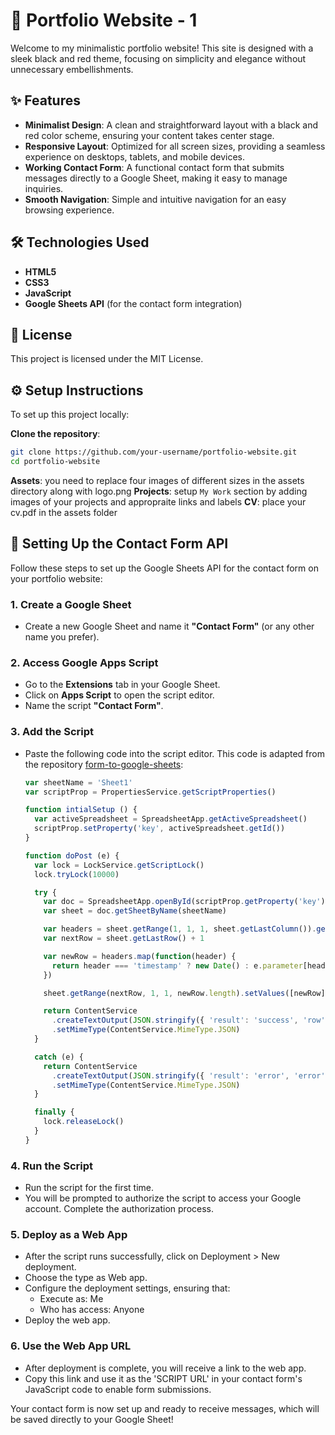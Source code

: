 # 💼 Portfolio Website - 1

Welcome to my minimalistic portfolio website! This site is designed with a sleek black and red theme, focusing on simplicity and elegance without unnecessary embellishments.

## ✨ Features

- **Minimalist Design**: A clean and straightforward layout with a black and red color scheme, ensuring your content takes center stage.
- **Responsive Layout**: Optimized for all screen sizes, providing a seamless experience on desktops, tablets, and mobile devices.
- **Working Contact Form**: A functional contact form that submits messages directly to a Google Sheet, making it easy to manage inquiries.
- **Smooth Navigation**: Simple and intuitive navigation for an easy browsing experience.

## 🛠️ Technologies Used

- **HTML5**
- **CSS3**
- **JavaScript**
- **Google Sheets API** (for the contact form integration)

## 📝 License
 This project is licensed under the MIT License. 

## ⚙️ Setup Instructions

To set up this project locally:

 **Clone the repository**:
   ```bash
   git clone https://github.com/your-username/portfolio-website.git
   cd portfolio-website
```

**Assets**: you need to replace four images of different sizes in the assets directory along with logo.png
**Projects**: setup `My Work` section by adding images of your projects and appropraite links and labels
**CV**: place your cv.pdf in the assets folder

## 📧 Setting Up the Contact Form API

Follow these steps to set up the Google Sheets API for the contact form on your portfolio website:

### 1. Create a Google Sheet
- Create a new Google Sheet and name it **"Contact Form"** (or any other name you prefer).

### 2. Access Google Apps Script
- Go to the **Extensions** tab in your Google Sheet.
- Click on **Apps Script** to open the script editor.
- Name the script **"Contact Form"**.

### 3. Add the Script
- Paste the following code into the script editor. This code is adapted from the repository [form-to-google-sheets](https://github.com/jamiewilson/form-to-google-sheets):

  ```javascript
  var sheetName = 'Sheet1'
  var scriptProp = PropertiesService.getScriptProperties()

  function intialSetup () {
    var activeSpreadsheet = SpreadsheetApp.getActiveSpreadsheet()
    scriptProp.setProperty('key', activeSpreadsheet.getId())
  }

  function doPost (e) {
    var lock = LockService.getScriptLock()
    lock.tryLock(10000)

    try {
      var doc = SpreadsheetApp.openById(scriptProp.getProperty('key'))
      var sheet = doc.getSheetByName(sheetName)

      var headers = sheet.getRange(1, 1, 1, sheet.getLastColumn()).getValues()[0]
      var nextRow = sheet.getLastRow() + 1

      var newRow = headers.map(function(header) {
        return header === 'timestamp' ? new Date() : e.parameter[header]
      })

      sheet.getRange(nextRow, 1, 1, newRow.length).setValues([newRow])

      return ContentService
        .createTextOutput(JSON.stringify({ 'result': 'success', 'row': nextRow }))
        .setMimeType(ContentService.MimeType.JSON)
    }

    catch (e) {
      return ContentService
        .createTextOutput(JSON.stringify({ 'result': 'error', 'error': e }))
        .setMimeType(ContentService.MimeType.JSON)
    }

    finally {
      lock.releaseLock()
    }
  }
  ```
### 4. Run the Script
- Run the script for the first time.
- You will be prompted to authorize the script to access your Google account. Complete the authorization process.

### 5. Deploy as a Web App
- After the script runs successfully, click on Deployment > New deployment.
- Choose the type as Web app.
- Configure the deployment settings, ensuring that:
  - Execute as: Me
  - Who has access: Anyone
- Deploy the web app.

### 6. Use the Web App URL
- After deployment is complete, you will receive a link to the web app.
- Copy this link and use it as the 'SCRIPT URL' in your contact form's JavaScript code to enable form submissions.

Your contact form is now set up and ready to receive messages, which will be saved directly to your Google Sheet!
